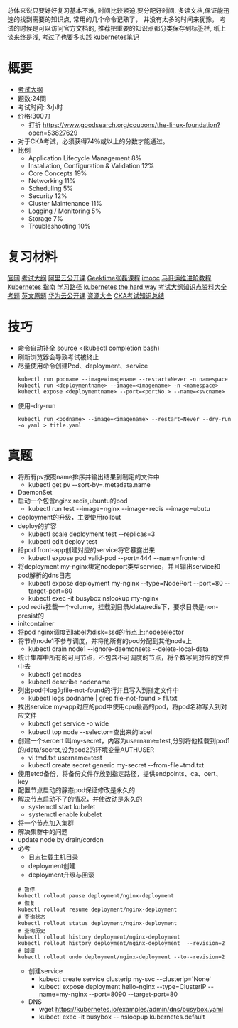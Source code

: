 总体来说只要好好复习基本不难,
时间比较紧迫,要分配好时间,
多读文档,保证能迅速的找到需要的知识点,
常用的几个命令记熟了，
并没有太多的时间来犹豫，
考试的时候是可以访问官方文档的,
推荐把重要的知识点都分类保存到标签栏,
纸上谈来终是浅,
考过了也要多实践
[kubernetes笔记](https://github.com/cheungYX/algorithm/blob/master/cheung/kubernetes.md)

# 概要
* [考试大纲](https://github.com/cncf/curriculum)
* 题数:24問
* 考试时间: 3小时
* 价格:300刀
  - 打折 https://www.goodsearch.org/coupons/the-linux-foundation?open=53827629
* 对于CKA考试，必须获得74％或以上的分数才能通过。
* 比例
  - Application Lifecycle Management 8%
  - Installation, Configuration & Validation 12%
  - Core Concepts 19%
  - Networking 11%
  - Scheduling 5%
  - Security 12%
  - Cluster Maintenance 11%
  - Logging / Monitoring 5%
  - Storage 7%
  - Troubleshooting 10%

# 复习材料
[官网](https://kubernetes.io)
[考试大纲](https://github.com/cncf/curriculum)
[阿里云公开课](https://edu.aliyun.com/roadmap/cloudnative#teacher)
[Geektime张磊课程](https://time.geekbang.org/column/article/0?cid=116)
[imooc](https://coding.imooc.com/learn/list/335.html)
[马哥运维进阶教程](https://www.bilibili.com/video/av82289390?p=1)
[Kubernetes 指南](https://feisky.gitbooks.io/kubernetes/content/)
[学习路径](https://github.com/caicloud/kube-ladder)
[kubernetes the hard way](https://github.com/kelseyhightower/kubernetes-the-hard-way)
[考试大纲知识点资料大全](https://github.com/walidshaari/Kubernetes-Certified-Administrator)
[考题](https://blog.csdn.net/deerjoe/article/details/86300826)
[英文原题](https://blog.csdn.net/fly910905/article/details/103652034)
[华为云公开课](https://bbs.huaweicloud.com/forum/thread-11064-1-1.html)
[资源大全](https://docs.google.com/spreadsheets/d/10NltoF_6y3mBwUzQ4bcQLQfCE1BWSgUDcJXy-Qp2JEU/edit#gid=0)
[CKA考试知识总结](http://ljchen.net/2018/11/07/CKA%E8%80%83%E8%AF%95%E7%9F%A5%E8%AF%86%E6%80%BB%E7%BB%93/)

# 技巧
- 命令自动补全 source <(kubectl completion bash)
- 刷新浏览器会导致考试被终止
- 尽量使用命令创建Pod、deployment、service
  ``` 
  kubectl run podname --image=imagename --restart=Never -n namespace
  kubectl run <deploymentname> --image=<imagename> -n <namespace>
  kubectl expose <deploymentname> --port=<portNo.> --name=<svcname>
  ```
* 使用–dry-run
  ```
  kubectl run <podname> --image=<imagename> --restart=Never --dry-run -o yaml > title.yaml
  ```

# 真题
* 将所有pv按照name排序并输出结果到制定的文件中
  - kubectl get pv --sort-by=.metadata.name
* DaemonSet
* 启动一个包含nginx,redis,ubuntu的pod
  - kubectl run test --image=nginx --image=redis --image=ubutu
* deployment的升级，主要使用rollout
* deploy的扩容
  - kubectl scale deployment test --replicas=3
  - kubectl edit deploy test
* 给pod front-app创建对应的service将它暴露出来
  - kubectl expose pod valid-pod --port=444 --name=frontend
* 将deployment my-nginx绑定nodeport类型service，并且输出service和pod解析的dns日志
  - kubectl expose deployment my-nginx --type=NodePort --port=80 --target-port=80
  - kubectl exec -it busybox nslookup my-nginx
* pod redis挂载一个volume，挂载到目录/data/redis下，要求目录是non-presist的
* initcontainer
* 将pod nginx调度到label为disk=ssd的节点上:nodeselector 
* 将节点node1不参与调度，并将他所有的pod分配到其他node上
  - kubectl drain node1 --ignore-daemonsets --delete-local-data
* 统计集群中所有的可用节点，不包含不可调度的节点，将个数写到对应的文件中去
  - kubectl get nodes
  - kubectl describe nodename
* 列出pod中log为file-not-found的行并且写入到指定文件中
  - kubectl logs podname | grep file-not-found > f1.txt
* 找出service my-app对应的pod中使用cpu最高的pod，将pod名称写入到对应文件
  - kubectl get service -o wide
  - kubectl top node --selector=查出来的label
* 创建一个sercert 叫my-secret，内容为username=test,分别将他挂载到pod1的/data/secret,设为pod2的环境变量AUTHUSER
  - vi tmd.txt username=test
  - kubectl create secret generic my-secret --from-file=tmd.txt
* 使用etcd备份，将备份文件存放到指定路径，提供endpoints、ca、cert、key
* 配置节点启动的静态pod保证修改是永久的
* 解决节点启动不了的情况，并使改动是永久的
  - systemctl start kubelet
  - systemctl enable kubelet
* 将一个节点加入集群
* 解决集群中的问题
* update node by drain/cordon
* 必考
  - 日志挂载主机目录
  - deployment创建
  - deployment升级与回滚
  ```
  # 暂停
  kubectl rollout pause deployment/nginx-deployment
  # 恢复
  kubectl rollout resume deployment/nginx-deployment
  # 查询状态
  kubectl rollout status deployment/nginx-deployment
  # 查询历史
  kubectl rollout history deployment/nginx-deployment
  kubectl rollout history deployment/nginx-deployment  --revision=2
  # 回滚
  kubectl rollout undo deployment/nginx-deployment --to--revision=2
  ```
  - 创建service
    - kubectl create service clusterip my-svc --clusterip='None'
    - kubectl expose deployment hello-nginx --type=ClusterIP --name=my-nginx --port=8090 --target-port=80
  - DNS
    - wget https://kubernetes.io/examples/admin/dns/busybox.yaml
    - kubectl exec -it busybox  -- nsloopup kubernetes.default